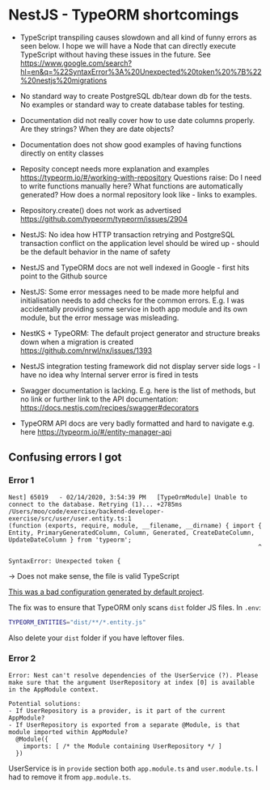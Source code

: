 
# NestJS - TypeORM shortcomings

- TypeScript transpiling causes slowdown and all kind of funny errors as seen below. I hope we will have a Node that can directly
  execute TypeScript without having these issues in the future. See https://www.google.com/search?hl=en&q=%22SyntaxError%3A%20Unexpected%20token%20%7B%22%20nestjs%20migrations

- No standard way to create PostgreSQL db/tear down db for the tests. No examples or standard way to create database tables for testing.

- Documentation did not really cover how to use date columns properly. Are they strings? When they are date objects?

- Documentation does not show good examples of having functions directly on entity classes

- Reposity concept needs more explanation and examples https://typeorm.io/#/working-with-repository Questions raise: Do I need to write functions manually here? What functions are automatically generated? How does a normal repository look like - links to examples.

- Repository.create() does not work as advertised https://github.com/typeorm/typeorm/issues/2904

- NestJS: No idea how HTTP transaction retrying and PostgreSQL transaction conflict on the application level should be wired up - should be the default behavior in the name of safety

- NestJS and TypeORM docs are not well indexed in Google - first hits point to the Github source

- NestJS: Some error messages need to be made more helpful and initialisation needs to add checks for the common errors. E.g. I was accidentally providing some 
  service in both app module and its own module, but the error message was misleading.

- NestKS + TypeORM: The default project generator and structure breaks down when a migration is created https://github.com/nrwl/nx/issues/1393

- NestJS integration testing framework did not display server side logs - I have no idea why Internal server error is fired in tests

- Swagger documentation is lacking. E.g. here is the list of methods, but no link or further link to the API documentation: https://docs.nestjs.com/recipes/swagger#decorators

- TypeORM API docs are very badly formatted and hard to navigate e.g. here https://typeorm.io/#/entity-manager-api

## Confusing errors I got

### Error 1

```
Nest] 65019   - 02/14/2020, 3:54:39 PM   [TypeOrmModule] Unable to connect to the database. Retrying (1)... +2785ms
/Users/moo/code/exercise/backend-developer-exercise/src/user/user.entity.ts:1
(function (exports, require, module, __filename, __dirname) { import { Entity, PrimaryGeneratedColumn, Column, Generated, CreateDateColumn, UpdateDateColumn } from 'typeorm';
                                                                     ^

SyntaxError: Unexpected token {
```

-> Does not make sense, the file is valid TypeScript

[This was a bad configuration generated by default project](https://github.com/nestjs/nest/issues/2389#issuecomment-509373216).

The fix was to ensure that TypeORM only scans `dist` folder JS files. In `.env`:

```bash
TYPEORM_ENTITIES="dist/**/*.entity.js"
```

Also delete your `dist` folder if you have leftover files.

### Error 2

```
Error: Nest can't resolve dependencies of the UserService (?). Please make sure that the argument UserRepository at index [0] is available in the AppModule context.

Potential solutions:
- If UserRepository is a provider, is it part of the current AppModule?
- If UserRepository is exported from a separate @Module, is that module imported within AppModule?
  @Module({
    imports: [ /* the Module containing UserRepository */ ]
  })
```
UserService is in `provide` section both `app.module.ts` and `user.module.ts`. I had to remove it from `app.module.ts`.






